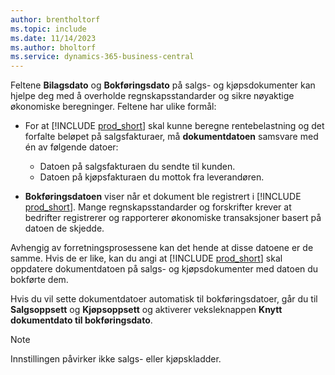 ```yaml
---
author: brentholtorf
ms.topic: include
ms.date: 11/14/2023
ms.author: bholtorf
ms.service: dynamics-365-business-central
---
```


Feltene **Bilagsdato** og **Bokføringsdato**  på salgs- og kjøpsdokumenter kan hjelpe deg med å overholde regnskapsstandarder og sikre nøyaktige økonomiske beregninger. Feltene har ulike formål:

- For at [!INCLUDE [prod_short](prod_short.md)] skal kunne beregne rentebelastning og det forfalte beløpet på salgsfakturaer, må **dokumentdatoen** samsvare med én av følgende datoer:

   - Datoen på salgsfakturaen du sendte til kunden. 
   - Datoen på kjøpsfakturaen du mottok fra leverandøren.
- **Bokføringsdatoen** viser når et dokument ble registrert i [!INCLUDE [prod_short](prod_short.md)]. Mange regnskapsstandarder og forskrifter krever at bedrifter registrerer og rapporterer økonomiske transaksjoner basert på datoen de skjedde.

Avhengig av forretningsprosessene kan det hende at disse datoene er de samme. Hvis de er like, kan du angi at [!INCLUDE [prod_short](prod_short.md)] skal oppdatere dokumentdatoen på salgs- og kjøpsdokumenter med datoen du bokførte dem.  
  
Hvis du vil sette dokumentdatoer automatisk til bokføringsdatoer, går du til **Salgsoppsett** og **Kjøpsoppsett** og aktiverer veksleknappen **Knytt dokumentdato til bokføringsdato**.

> [!NOTE]
> Innstillingen påvirker ikke salgs- eller kjøpskladder.